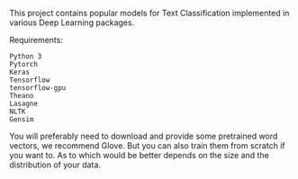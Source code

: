 This project contains popular models for Text Classification implemented in various Deep Learning packages.

Requirements:

    Python 3
    Pytorch
    Keras
    Tensorflow
    tensorflow-gpu
    Theano
    Lasagne
    NLTK
    Gensim

You will preferably need to download and provide some pretrained word vectors, we recommend Glove.
But you can also train them from scratch if you want to.
As to which would be better depends on the size and the distribution of your data.